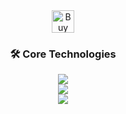 <div align="center">

  <!-- Ko-fi Button -->
  <a href='https://ko-fi.com/O4O3N7E3F' target='_blank'>
    <img height='36' style='border:0px;height:36px;' src='https://storage.ko-fi.com/cdn/kofi3.png?v=6' border='0' alt='Buy Me a Coffee at ko-fi.com' />
  </a>

</div>  

<h3 align="center">🛠️ Core Technologies</h3>

<p align="center">
  <!-- ML / AI -->
  <img src="https://skillicons.dev/icons?i=python,tensorflow,pytorch,sklearn" />
  <br/>
  <!-- Web / Dev -->
  <img src="https://skillicons.dev/icons?i=react,js,ts,java,postgres" />
  <br/>
  <!-- Extras -->
  <img src="https://skillicons.dev/icons?i=git,linux,docker,vscode" />
</p>



